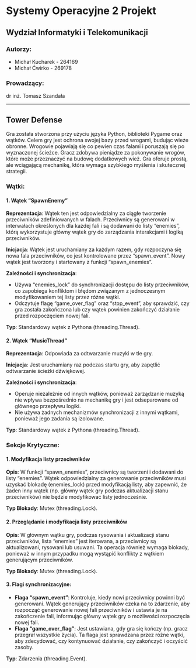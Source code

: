 # Systemy Operacyjne 2 Projekt

## Wydział Informatyki i Telekomunikacji

### Autorzy:
- Michał Kucharek - 264169
- Michał Ćwirko - 269178

### Prowadzący:
dr inż. Tomasz Szandała

---

## Tower Defense

Gra została stworzona przy użyciu języka Python, biblioteki Pygame oraz wątków. Celem gry jest ochrona swojej bazy przed wrogami, budując wieże obronne. Wrogowie pojawiają się co pewien czas falami i poruszają się po wyznaczonej ścieżce. Gracz zdobywa pieniądze za pokonywanie wrogów, które może przeznaczyć na budowę dodatkowych wież. Gra oferuje prostą, ale wciągającą mechanikę, która wymaga szybkiego myślenia i skutecznej strategii.

### Wątki:
#### 1. Wątek “SpawnEnemy”
**Reprezentacja**: Wątek ten jest odpowiedzialny za ciągłe tworzenie przeciwników zdefiniowanych w falach. Przeciwnicy są generowani w interwałach określonych dla każdej fali i są dodawani do listy “enemies”, którą wykorzystuje główny wątek gry do zarządzania interakcjami i logiką przeciwników.

**Inicjacja**: Wątek jest uruchamiany za każdym razem, gdy rozpoczyna się nowa fala przeciwników, co jest kontrolowane przez “spawn_event”. Nowy wątek jest tworzony i startowany z funkcji “spawn_enemies”.

**Zależności i synchronizacja**:
- Używa “enemies_lock” do synchronizacji dostępu do listy przeciwników, co zapobiega konfliktom i błędom związanym z jednoczesnym modyfikowaniem tej listy przez różne wątki.
- Odczytuje flagę “game_over_flag” oraz “stop_event”, aby sprawdzić, czy gra została zakończona lub czy wątek powinien zakończyć działanie przed rozpoczęciem nowej fali.

**Typ**: Standardowy wątek z Pythona (threading.Thread).

#### 2. Wątek “MusicThread”
**Reprezentacja**: Odpowiada za odtwarzanie muzyki w tle gry.

**Inicjacja**: Jest uruchamiany raz podczas startu gry, aby zapętlić odtwarzanie ścieżki dźwiękowej.

**Zależności i synchronizacja**:
- Operuje niezależnie od innych wątków, ponieważ zarządzanie muzyką nie wpływa bezpośrednio na mechanikę gry i jest odseparowane od głównego przepływu logiki.
- Nie używa żadnych mechanizmów synchronizacji z innymi wątkami, ponieważ jego zadania są izolowane.

**Typ**: Standardowy wątek z Pythona (threading.Thread).

### Sekcje Krytyczne:
#### 1. Modyfikacja listy przeciwników
**Opis**: W funkcji “spawn_enemies”, przeciwnicy są tworzeni i dodawani do listy “enemies”. Wątek odpowiedzialny za generowanie przeciwników musi uzyskać blokadę (enemies_lock) przed modyfikacją listy, aby zapewnić, że żaden inny wątek (np. główny wątek gry podczas aktualizacji stanu przeciwników) nie będzie modyfikować listy jednocześnie.

**Typ Blokady**: Mutex (threading.Lock).

#### 2. Przeglądanie i modyfikacja listy przeciwników
**Opis**: W głównym wątku gry, podczas rysowania i aktualizacji stanu przeciwników, lista “enemies” jest iterowana, a przeciwnicy są aktualizowani, rysowani lub usuwani. Ta operacja również wymaga blokady, ponieważ w innym przypadku mogą wystąpić konflikty z wątkiem generującym przeciwników.

**Typ Blokady**: Mutex (threading.Lock).

#### 3. Flagi synchronizacyjne:
- **Flaga “spawn_event”**: Kontroluje, kiedy nowi przeciwnicy powinni być generowani. Wątek generujący przeciwników czeka na to zdarzenie, aby rozpocząć generowanie nowej fali przeciwników i ustawia je na zakończenie fali, informując główny wątek gry o możliwości rozpoczęcia nowej fali.
- **Flaga “game_over_flag”**: Jest ustawiana, gdy gra się kończy (np. gracz przegrał wszystkie życia). Ta flaga jest sprawdzana przez różne wątki, aby zdecydować, czy kontynuować działanie, czy zakończyć i oczyścić zasoby.

**Typ**: Zdarzenia (threading.Event).
